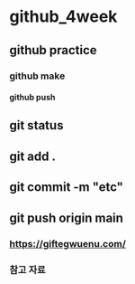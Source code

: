 # github_4week
## github practice
### github make
#### github push

## git status
## git add .
## git commit -m "etc"
## git push origin main

### https://giftegwuenu.com/
### 참고 자료
